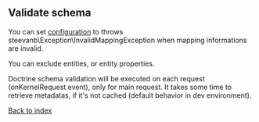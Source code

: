 Validate schema
---------------

You can set [configuration](configuration.md) to throws steevanb\Exception\InvalidMappingException
when mapping informations are invalid.

You can exclude entities, or entity properties.

Doctrine schema validation will be executed on each request (onKernelRequest event), only for main request.
It takes some time to retrieve metadatas, if it's not cached (default behavior in dev environment).

[Back to index](../../README.md)
